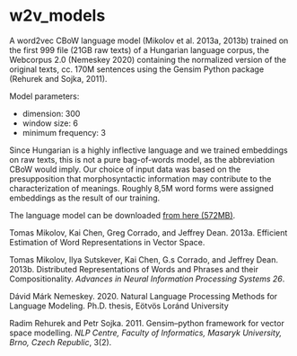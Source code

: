 # w2v_models

A word2vec CBoW language model (Mikolov et al. 2013a, 2013b) trained on the first 999 file (21GB raw texts) of a Hungarian language corpus, the Webcorpus 2.0 (Nemeskey 2020) containing the normalized version of the original texts, cc. 170M sentences using the Gensim Python package (Rehurek and Sojka, 2011). 

Model parameters:
- dimension: 300
- window size: 6
- minimum frequency: 3

Since Hungarian is a highly inflective language and we trained embeddings on raw texts, this is not a pure bag-of-words model, as the abbreviation CBoW would imply. Our choice of input data was based on the presupposition that morphosyntactic information may contribute to the characterization of meanings. Roughly 8,5M word forms were assigned embeddings as the result of our training.

The language model can be downloaded [from here (572MB)](https://nc.nlp.nytud.hu/s/A86cL86izejWAPE).



Tomas Mikolov, Kai Chen, Greg Corrado, and Jeffrey Dean. 2013a. Efficient Estimation of Word Representations in Vector Space.

Tomas Mikolov, Ilya Sutskever, Kai Chen, G.s Corrado, and Jeffrey Dean. 2013b. Distributed Representations of Words and Phrases and their Compositionality. *Advances in Neural Information Processing Systems 26*.

Dávid Márk Nemeskey. 2020. Natural Language Processing Methods for Language Modeling. Ph.D. thesis, Eötvös Loránd University

Radim Rehurek and Petr Sojka. 2011. Gensim–python framework for vector space modelling. *NLP Centre, Faculty of Informatics, Masaryk University, Brno, Czech Republic*, 3(2).
